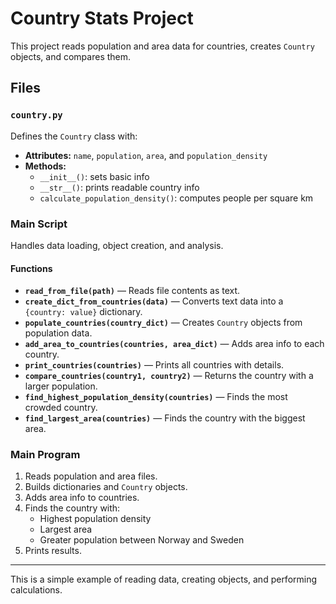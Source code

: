 # Country Stats Project

This project reads population and area data for countries, creates `Country` objects, and compares them.

## Files

### `country.py`
Defines the `Country` class with:
- **Attributes:** `name`, `population`, `area`, and `population_density`
- **Methods:**
  - `__init__()`: sets basic info
  - `__str__()`: prints readable country info
  - `calculate_population_density()`: computes people per square km

### Main Script
Handles data loading, object creation, and analysis.

#### Functions
- **`read_from_file(path)`** — Reads file contents as text.  
- **`create_dict_from_countries(data)`** — Converts text data into a `{country: value}` dictionary.  
- **`populate_countries(country_dict)`** — Creates `Country` objects from population data.  
- **`add_area_to_countries(countries, area_dict)`** — Adds area info to each country.  
- **`print_countries(countries)`** — Prints all countries with details.  
- **`compare_countries(country1, country2)`** — Returns the country with a larger population.  
- **`find_highest_population_density(countries)`** — Finds the most crowded country.  
- **`find_largest_area(countries)`** — Finds the country with the biggest area.

### Main Program
1. Reads population and area files.  
2. Builds dictionaries and `Country` objects.  
3. Adds area info to countries.  
4. Finds the country with:
   - Highest population density  
   - Largest area  
   - Greater population between Norway and Sweden  
5. Prints results.

---

This is a simple example of reading data, creating objects, and performing calculations.
